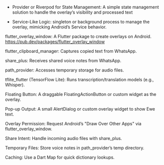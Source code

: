 - Provider or Riverpod for State Management: A simple state management solution to handle the overlay’s visibility and processed text

- Service-Like Logic: singleton or background process to manage the overlay, mimicking Android’s Service behavior.




flutter_overlay_window: A Flutter package to create overlays on Android.
https://pub.dev/packages/flutter_overlay_window

flutter_clipboard_manager: Captures copied text from WhatsApp.

share_plus: Receives shared voice notes from WhatsApp.

path_provider: Accesses temporary storage for audio files.

tflite_flutter (TensorFlow Lite): Runs transcription/translation models (e.g., Whisper).




Floating Button: A draggable FloatingActionButton or custom widget as the overlay.

Pop-up Output: A small AlertDialog or custom overlay widget to show Ewe text.


Overlay Permission: Request Android’s "Draw Over Other Apps" via flutter_overlay_window.

Share Intent: Handle incoming audio files with share_plus.



Temporary Files: Store voice notes in path_provider’s temp directory.

Caching: Use a Dart Map for quick dictionary lookups.

